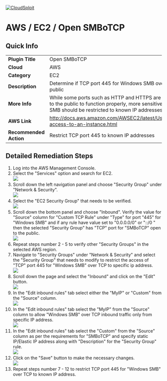 [![CloudSploit](https://cloudsploit.com/img/logo-new-big-text-100.png "CloudSploit")](https://cloudsploit.com)

# AWS / EC2 / Open SMBoTCP

## Quick Info

| | |
|-|-|
| **Plugin Title** | Open SMBoTCP |
| **Cloud** | AWS |
| **Category** | EC2 |
| **Description** | Determine if TCP port 445 for Windows SMB over TCP is open to the public |
| **More Info** | While some ports such as HTTP and HTTPS are required to be open to the public to function properly, more sensitive services such as SMB should be restricted to known IP addresses. |
| **AWS Link** | http://docs.aws.amazon.com/AWSEC2/latest/UserGuide/authorizing-access-to-an-instance.html |
| **Recommended Action** | Restrict TCP port 445 to known IP addresses |

## Detailed Remediation Steps
1. Log into the AWS Management Console.
2. Select the "Services" option and search for EC2. </br> <img src="/resources/aws/ec2/open-smbotcp/step2.png"/>
3. Scroll down the left navigation panel and choose "Security Group" under "Network & Security".</br> <img src="/resources/aws/ec2/open-smbotcp/step3.png"/>
4. Select the "EC2 Security Group" that needs to be verified. </br> <img src="/resources/aws/ec2/open-smbotcp/step4.png"/>
5. Scroll down the bottom panel and choose "Inbound". Verify the value for "Source" column for "Custom TCP Rule" under "Type" for port "445" for "Windows SMB" and if any rule have value set to "0.0.0.0/0" or "::/0 " then the selected "Security Group" has "TCP" port for "SMBoTCP" open to the public.</br> <img src="/resources/aws/ec2/open-smbotcp/step5.png"/>
6. Repeat steps number 2 - 5 to verify other "Security Groups" in the selected AWS region.</br> 
7. Navigate to "Security Groups" under "Network & Security" and select the "Security Group" that needs to modify to restrict the access of "TCP" port 445 for "Windows SMB" over TCP  to specific ip address. </br> <img src="/resources/aws/ec2/open-smbotcp/step7.png"/>
8. Scroll down the page and select the "Inbound" and click on the "Edit" button. </br> <img src="/resources/aws/ec2/open-smbotcp/step8.png"/>
9. In the "Edit inbound rules" tab select either the "MyIP" or "Custom" from the "Source" column.</br> <img src="/resources/aws/ec2/open-smbotcp/step9.png"/>
10. In the "Edit inbound rules" tab select the "MyIP" from the "Source" column to allow "Windows SMB" over TCP inbound traffic only from specific IP address.</br> <img src="/resources/aws/ec2/open-smbotcp/step10.png"/>
11. In the "Edit inbound rules" tab select the "Custom" from the "Source" column as per the requirements for "SMBoTCP" and specify static IP/Elastic IP address along with "Description" for the "Security Group" rule. </br> <img src="/resources/aws/ec2/open-smbotcp/step11.png"/>
12. Click on the "Save" button to make the necessary changes. </br> <img src="/resources/aws/ec2/open-smbotcp/step12.png"/>
13. Repeat steps number 7 - 12 to restrict TCP port 445 for "Windows SMB" over TCP to known IP address.</br>

